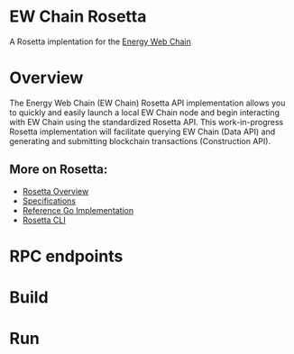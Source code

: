 # EW Chain Rosetta
A Rosetta implentation for the [Energy Web Chain](https://energyweb.org/)

# Overview
The Energy Web Chain (EW Chain) Rosetta API implementation allows you to quickly and easily launch a local EW Chain node and begin interacting with EW Chain using the standardized Rosetta API. This work-in-progress Rosetta implementation will facilitate querying EW Chain (Data API) and generating and submitting blockchain transactions (Construction API).

## More on Rosetta:
* [Rosetta Overview](https://www.rosetta-api.org/)
* [Specifications](https://github.com/coinbase/rosetta-specifications)
* [Reference Go Implementation](https://github.com/coinbase/rosetta-sdk-go)
* [Rosetta CLI](https://github.com/coinbase/rosetta-cli)

# RPC endpoints

# Build

# Run
